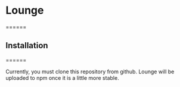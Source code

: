 # Lounge
======

## Installation
======

Currently, you must clone this repository from github.  Lounge will be uploaded to npm once it is a little more stable.